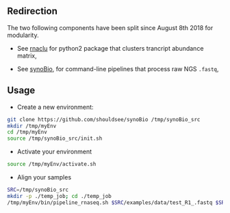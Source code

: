 ## Redirection

The two following components have been split since August 8th 2018 for modularity.

-  See [rnaclu](https://github.com/shouldsee/rnaclu) for python2 package that clusters trancript abundance matrix,

-  See [synoBio](https://github.com/shouldsee/synoBio), for command-line pipelines that process raw NGS `.fastq`, 

## Usage

- Create a new environment:

```sh
git clone https://github.com/shouldsee/synoBio /tmp/synoBio_src
mkdir /tmp/myEnv
cd /tmp/myEnv
source /tmp/synoBio_src/init.sh
```

- Activate your environment

```sh
source /tmp/myEnv/activate.sh
```

- Align your samples 

```sh
SRC=/tmp/synoBio_src
mkdir -p ./temp_job; cd ./temp_job
/tmp/myEnv/bin/pipeline_rnaseq.sh $SRC/examples/data/test_R1_.fastq $SRC/examples/data/test_R1_.fastq
```
